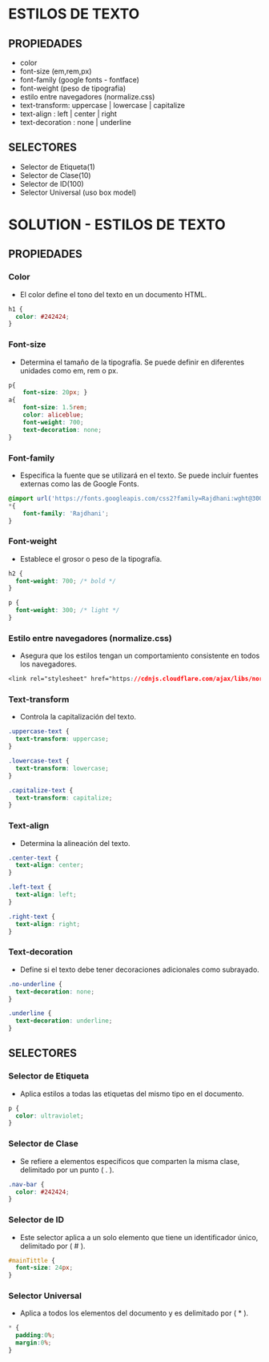# ESTILOS DE TEXTO
 
## PROPIEDADES
 
- color
- font-size (em,rem,px)
- font-family (google fonts - fontface)
- font-weight (peso de tipografia)
- estilo entre navegadores (normalize.css)
- text-transform: uppercase | lowercase | capitalize
- text-align : left | center | right
- text-decoration : none | underline
 
## SELECTORES
 
- Selector de Etiqueta(1)
- Selector de Clase(10)
- Selector de ID(100)
- Selector Universal (uso box model)
 
 
<!-- Actualizar el repositorio con lo visto en la 2da parte
  1) Explicar los conceptos con ejemplos
  2) (Agregar una nueva tipografia de google fonts, usando font-face)
-->
 
# SOLUTION - ESTILOS DE TEXTO

## PROPIEDADES

### Color
- El color define el tono del texto en un documento HTML.

```css
h1 {
  color: #242424;
}
```

### Font-size
- Determina el tamaño de la tipografía. Se puede definir en diferentes unidades como em, rem o px.

```css
p{
    font-size: 20px; }
a{
    font-size: 1.5rem;
    color: aliceblue;
    font-weight: 700;
    text-decoration: none;
}
```
### Font-family
- Especifica la fuente que se utilizará en el texto. Se puede incluir fuentes externas como las de Google Fonts.
```css
@import url('https://fonts.googleapis.com/css2?family=Rajdhani:wght@300;500;700&family=Roboto:wght@300;400;700&display=swap');
*{
    font-family: 'Rajdhani';
}
```
### Font-weight
- Establece el grosor o peso de la tipografía.
```css
h2 {
  font-weight: 700; /* bold */
}

p {
  font-weight: 300; /* light */
}
```
### Estilo entre navegadores (normalize.css)
- Asegura que los estilos tengan un comportamiento consistente en todos los navegadores.
```css
<link rel="stylesheet" href="https://cdnjs.cloudflare.com/ajax/libs/normalize/8.0.1/normalize.min.css">
```
### Text-transform
- Controla la capitalización del texto.
```css
.uppercase-text {
  text-transform: uppercase;
}

.lowercase-text {
  text-transform: lowercase;
}

.capitalize-text {
  text-transform: capitalize;
}
```
### Text-align
- Determina la alineación del texto.
```css
.center-text {
  text-align: center;
}

.left-text {
  text-align: left;
}

.right-text {
  text-align: right;
}
```

### Text-decoration
- Define si el texto debe tener decoraciones adicionales como subrayado.
```css
.no-underline {
  text-decoration: none;
}

.underline {
  text-decoration: underline;
}
```

## SELECTORES

### Selector de Etiqueta
- Aplica estilos a todas las etiquetas del mismo tipo en el documento.
```css
p {
  color: ultraviolet;
}
```

### Selector de Clase
- Se refiere a elementos específicos que comparten la misma clase, delimitado por un punto ( . ).
```css
.nav-bar {
  color: #242424;
}
```

### Selector de ID
- Este selector aplica a un solo elemento que tiene un identificador único, delimitado por ( # ).
```css
#mainTittle {
  font-size: 24px;
}
```

### Selector Universal
- Aplica a todos los elementos del documento y es delimitado por ( * ).
```css
* {
  padding:0%;
  margin:0%;
}
```